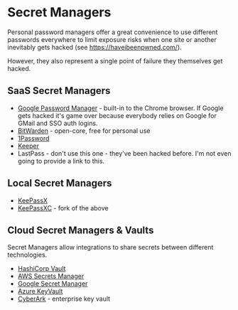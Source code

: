 # Secret Managers

Personal password managers offer a great convenience to use different passwords everywhere to limit
exposure risks when one site or another inevitably gets hacked (see https://haveibeenpwned.com/).

However, they also represent a single point of failure they themselves get hacked.

<!-- INDEX_START -->
<!-- INDEX_END -->

## SaaS Secret Managers

- [Google Password Manager](https://passwords.google.com/?pli=1) - built-in to the Chrome browser. If Google gets hacked it's game over because everybody relies on Google for GMail and SSO auth logins.
- [BitWarden](https://bitwarden.com/) - open-core, free for personal use
- [1Password](https://1password.com/)
- [Keeper](https://www.keepersecurity.com/)
- LastPass - don't use this one - they've been hacked before. I'm not even going to provide a link to this.

## Local Secret Managers

- [KeePassX](https://www.keepassx.org/)
- [KeePassXC](https://keepassxc.org/) - fork of the above

## Cloud Secret Managers & Vaults

Secret Managers allow integrations to share secrets between different technologies.

- [HashiCorp Vault](https://developer.hashicorp.com/vault/docs)
- [AWS Secrets Manager](https://docs.aws.amazon.com/secretsmanager/latest/userguide/intro.html)
- [Google Secret Manager](https://cloud.google.com/secret-manager/docs/overview)
- [Azure KeyVault](https://learn.microsoft.com/en-us/azure/key-vault/general/)
- [CyberArk](https://www.cyberark.com/) - enterprise key vault
